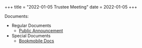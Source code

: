 +++
title = "2022-01-05 Trustee Meeting"
date = 2022-01-05
+++

Documents:

<ul>
<li>Regular Documents
<ul>
<li><a href="../../meeting_announce/20220105.pdf">Public Announcement</a></li>
</ul>
</li>
<li>Special Documents
<ul>
<li><a href="../miscellaneous_bookmobile_docs.pdf">Bookmobile Docs</a></li>
</ul>
</li>
</ul>
